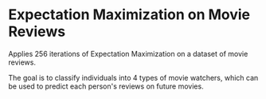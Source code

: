 # Expectation Maximization on Movie Reviews

Applies 256 iterations of Expectation Maximization on a dataset of movie reviews. 

The goal is to classify individuals into 4 types of movie watchers, which can be used to predict each person's reviews on future movies.
